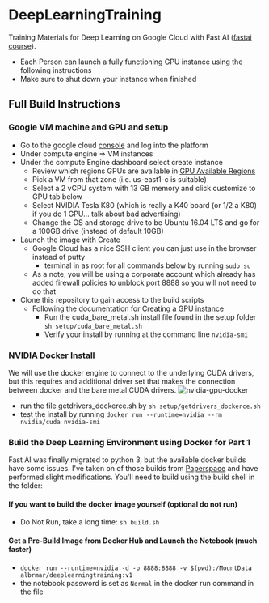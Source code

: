 # DeepLearningTraining
Training Materials for Deep Learning on Google Cloud with Fast AI ([fastai course](http://course.fast.ai/)).

* Each Person can launch a fully functioning GPU instance using the following instructions
* Make sure to shut down your instance when finished

## Full Build Instructions

### Google VM machine and GPU and setup

* Go to the google cloud [console](https://console.cloud.google.com) and log into the platform
* Under compute engine => VM instances
* Under the compute Engine dashboard select create instance
    * Review which regions GPUs are available in [GPU Available Regions](https://cloud.google.com/compute/docs/gpus/)
    * Pick a VM from that zone (i.e. us-east1-c is suitable)
    * Select a 2 vCPU system with 13 GB memory and click customize to GPU tab below
    * Select NVIDIA Tesla K80 (which is really a K40 board (or 1/2 a K80) if you do 1 GPU... talk about bad advertising)
    * Change the OS and storage drive to be Ubuntu 16.04 LTS and go for a 100GB drive (instead of default 10GB)
* Launch the image with Create
    * Google Cloud has a nice SSH client you can just use in the browser instead of putty
        * terminal in as root for all commands below by running ``` sudo su ```
    * As a note, you will be using a corporate account which already has added firewall policies to unblock port 8888 so you will not need to do that
* Clone this repository to gain access to the build scripts
    * Following the documentation for [Creating a GPU instance](https://cloud.google.com/compute/docs/gpus/add-gpus#create-new-gpu-instance)
        * Run the cuda_bare_metal.sh install file found in the setup folder ``` sh setup/cuda_bare_metal.sh ```
        * Verify your install by running at the command line ``` nvidia-smi ```
### NVIDIA Docker Install
We will use the docker engine to connect to the underlying CUDA drivers, but this requires and additional driver set that makes the connection between docker and the bare metal CUDA drivers.
![nvidia-gpu-docker](https://cloud.githubusercontent.com/assets/3028125/12213714/5b208976-b632-11e5-8406-38d379ec46aa.png)

* run the file getdrivers_dockerce.sh by ```sh setup/getdrivers_dockerce.sh```
* test the install by running ``` docker run --runtime=nvidia --rm nvidia/cuda nvidia-smi ```

### Build the Deep Learning Environment using Docker for Part 1
Fast AI was finally migrated to python 3, but the available docker builds have some issues.  I've taken on of those builds from [Paperspace](https://github.com/Paperspace/fastai-docker) and have performed slight modifications.  You'll need to build using the build shell in the folder:
#### If you want to build the docker image yourself (optional do not run)
* Do Not Run, take a long time: ```sh build.sh```
#### Get a Pre-Build Image from Docker Hub and Launch the Notebook (much faster)
* ``` docker run --runtime=nvidia -d -p 8888:8888 -v $(pwd):/MountData albrmar/deeplearningtraining:v1  ```
* the notebook password is set as ``` Normal ``` in the docker run command in the file 

